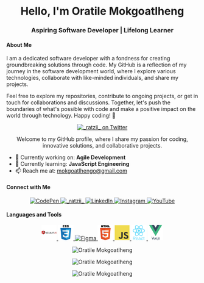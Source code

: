 <h1 align="center">Hello, I'm Oratile Mokgoatlheng</h1>

<h3 align="center">Aspiring Software Developer | Lifelong Learner</h3>

#### About Me

I am a dedicated software developer with a fondness for creating groundbreaking solutions through code. My GitHub is a reflection of my journey in the software development world, where I explore various technologies, collaborate with like-minded individuals, and share my projects.

Feel free to explore my repositories, contribute to ongoing projects, or get in touch for collaborations and discussions. Together, let's push the boundaries of what's possible with code and make a positive impact on the world through technology. Happy coding! 🚀

<p align="center">
  <a href="https://twitter.com/_ratzii_">
    <img src="https://img.shields.io/twitter/follow/_ratzii_?logo=twitter&style=for-the-badge" alt="_ratzii_ on Twitter" />
  </a>
</p>

<p align="center">Welcome to my GitHub profile, where I share my passion for coding, innovative solutions, and collaborative projects.</p>

- 🔭 Currently working on: **Agile Development**
- 🌱 Currently learning: **JavaScript Engineering**
- 📫 Reach me at: [mokgoatlhengo@gmail.com](mailto:mokgoatlhengo@gmail.com)

#### Connect with Me

<p align="center">
  <a href="https://codepen.io/ORATILE-MOKGOATLHENG">
    <img src="https://raw.githubusercontent.com/rahuldkjain/github-profile-readme-generator/master/src/images/icons/Social/codepen.svg" alt="CodePen" height="30" width="40" />
  </a>
  <a href="https://twitter.com/_ratzii_">
    <img src="https://raw.githubusercontent.com/rahuldkjain/github-profile-readme-generator/master/src/images/icons/Social/twitter.svg" alt="_ratzii_" height="30" width="40" />
  </a>
  <a href="https://www.linkedin.com/in/oratilemokgoatlheng/">
    <img src="https://raw.githubusercontent.com/rahuldkjain/github-profile-readme-generator/master/src/images/icons/Social/linked-in-alt.svg" alt="LinkedIn" height="30" width="40" />
  </a>
  <a href="https://www.instagram.com/r.atzii/">
    <img src="https://raw.githubusercontent.com/rahuldkjain/github-profile-readme-generator/master/src/images/icons/Social/instagram.svg" alt="Instagram" height="30" width="40" />
  </a>
  <a href="https://www.youtube.com/@ORATILEMOKGOATLHENG-bd7xe/about">
    <img src="https://raw.githubusercontent.com/rahuldkjain/github-profile-readme-generator/master/src/images/icons/Social/youtube.svg" alt="YouTube" height="30" width="40" />
  </a>
</p>

#### Languages and Tools

<p align="center">
  <a href="https://angular.io" target="_blank" rel="noreferrer">
    <img src="https://raw.githubusercontent.com/devicons/devicon/master/icons/angularjs/angularjs-original-wordmark.svg" alt="AngularJS" width="40" height="40"/>
  </a>
  <a href="https://www.w3schools.com/css/" target="_blank" rel="noreferrer">
    <img src="https://raw.githubusercontent.com/devicons/devicon/master/icons/css3/css3-original-wordmark.svg" alt="CSS3" width="40" height="40"/>
  </a>
  <a href="https://www.figma.com/" target="_blank" rel="noreferrer">
    <img src="https://www.vectorlogo.zone/logos/figma/figma-icon.svg" alt="Figma" width="40" height="40"/>
  </a>
  <a href="https://www.w3.org/html/" target="_blank" rel="noreferrer">
    <img src="https://raw.githubusercontent.com/devicons/devicon/master/icons/html5/html5-original-wordmark.svg" alt="HTML5" width="40" height="40"/>
  </a>
  <a href="https://developer.mozilla.org/en-US/docs/Web/JavaScript" target="_blank" rel="noreferrer">
    <img src="https://raw.githubusercontent.com/devicons/devicon/master/icons/javascript/javascript-original.svg" alt="JavaScript" width="40" height="40"/>
  </a>
  <a href="https://reactjs.org/" target="_blank" rel="noreferrer">
    <img src="https://raw.githubusercontent.com/devicons/devicon/master/icons/react/react-original-wordmark.svg" alt="React" width="40" height="40"/>
  </a>
  <a href="https://vuejs.org/" target="_blank" rel="noreferrer">
    <img src="https://raw.githubusercontent.com/devicons/devicon/master/icons/vuejs/vuejs-original-wordmark.svg" alt="Vue.js" width="40" height="40"/>
  </a>
</p>

<p align="center">
  <img src="https://github-readme-stats.vercel.app/api/top-langs?username=oratilemokgoatlheng&show_icons=true&locale=en&layout=compact" alt="Oratile Mokgoatlheng" />
</p>

<p align="center">
  <img src="https://github-readme-stats.vercel.app/api?username=oratilemokgoatlheng&show_icons=true&locale=en" alt="Oratile Mokgoatlheng" />
</p>

<p align="center">
  <img src="https://github-readme-streak-stats.herokuapp.com/?user=oratilemokgoatlheng" alt="Oratile Mokgoatlheng" />
</p>
